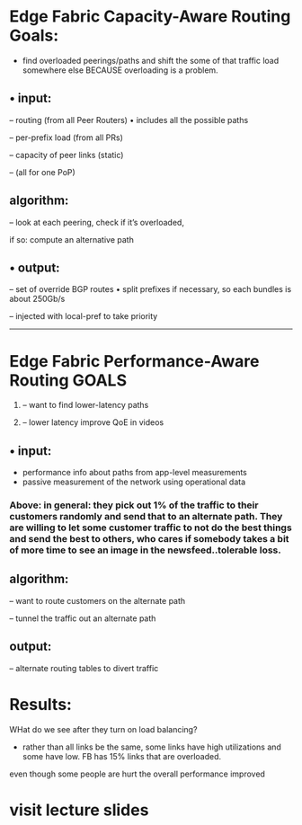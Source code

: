 # **Edge Fabric Capacity-Aware Routing** Goals:

-   find overloaded peerings/paths and shift the some of that traffic load somewhere else
BECAUSE overloading is a problem.

## • input:

– routing (from all Peer Routers)
    • includes all the possible paths

– per-prefix load (from all PRs)

– capacity of peer links (static)

– (all for one PoP)

## algorithm:

– look at each peering,
    check if it’s overloaded,

if so:
    compute an alternative path

## • output:

– set of override BGP routes
    • split prefixes if necessary, so each bundles is about 250Gb/s

– injected with local-pref to take priority

----------------------

# **Edge Fabric Performance-Aware Routing GOALS**

1) – want to find lower-latency paths

2) – lower latency improve QoE in videos

## • input:

- performance info about paths from app-level measurements
- passive measurement of the network
using operational data

### Above: in general: they pick out 1% of the traffic to their customers randomly and send that to an alternate path. They are willing to let some customer traffic to not do the best things and send the best to others, who cares if somebody takes a bit of more time to see an image in the newsfeed..tolerable loss.

## algorithm:

– want to route customers on the alternate path

– tunnel the traffic out an alternate path

## output:

– alternate routing tables to divert traffic

# Results:
WHat do we see after they turn on load balancing?

- rather than all links be the same, some links have high utilizations and some have low. FB has 15% links that are overloaded. 

even though some people are hurt the overall performance improved

# **visit lecture slides**